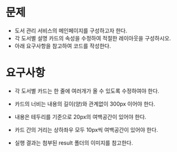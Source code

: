 # 문제
- 도서 관리 서비스의 메인페이지를 구성하고자 한다.
- 각 도서별 설명 카드의 속성을 수정하여 적절한 레이아웃을 구성하시오.
- 아래 요구사항을 참고하여 코드를 작성한다.
# 요구사항
- 각 도서별 카드는 한 줄에 여러개가 올 수 있도록 수정하여야 한다.
- 카드의 너비는 내용의 길이(양)와 관계없이 300px 이어야 한다.
- 내용은 테두리를 기준으로 20px의 여백공간이 있어야 한다.
- 카드 간의 거리는 상하좌우 모두 10px씩 여백공간이 있어야 한다.

- 실행 결과는 첨부된 result 폴더의 이미지를 참고한다.